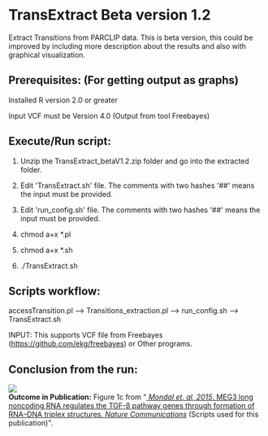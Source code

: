 TransExtract Beta version 1.2
=============================

Extract Transitions from PARCLIP data. This is beta version, this could be improved by including more description about the results and also with graphical visualization.

Prerequisites: (For getting output as graphs)
--------------

Installed R version 2.0 or greater

Input VCF must be Version 4.0 (Output from tool Freebayes)

Execute/Run script: 
------------------

1) Unzip the TransExtract_betaV1.2.zip folder and go into the extracted folder.

2) Edit 'TransExtract.sh' file. The comments with two hashes '##' means the input must be provided.

3) Edit 'run_config.sh' file. The comments with two hashes '##' means the input must be provided.

4) chmod a+x *.pl

5) chmod a+x *.sh

6) ./TransExtract.sh


Scripts workflow:
----------------

accessTransition.pl --> Transitions_extraction.pl --> run_config.sh --> TransExtract.sh


INPUT: This supports VCF file from Freebayes (https://github.com/ekg/freebayes) or Other programs.


Conclusion from the run:
-----------------------

<img src="http://kandurilab.org/bioinformatics/github/TransExtract/transExtract_conversions.png"><br>
<b>Outcome in Publication:</b> Figure 1c from "<a href="https://www.nature.com/articles/ncomms8743"> <i>Mondal et. al, 2015</i>. MEG3 long noncoding RNA regulates the TGF-β pathway genes through formation of RNA–DNA triplex structures. <i>Nature Communications</i></a> (Scripts used for this publication)".



